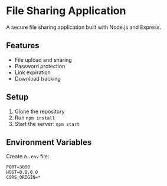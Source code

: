 # File Sharing Application

A secure file sharing application built with Node.js and Express.

## Features

- File upload and sharing
- Password protection
- Link expiration
- Download tracking

## Setup

1. Clone the repository
2. Run `npm install`
3. Start the server: `npm start`

## Environment Variables

Create a `.env` file:

```
PORT=3000
HOST=0.0.0.0
CORS_ORIGIN=*
```